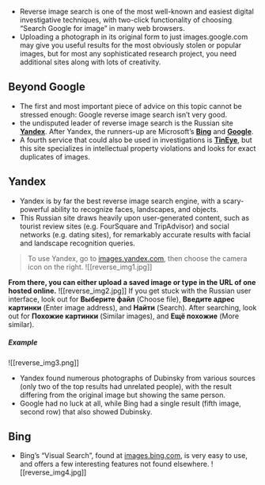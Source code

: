 - Reverse image search is one of the most well-known and easiest digital investigative techniques, with two-click functionality of choosing “Search Google for image” in many web browsers.
- Uploading a photograph in its original form to just images.google.com may give you useful results for the most obviously stolen or popular images, but for most any sophisticated research project, you need additional sites along with lots of creativity.

## Beyond Google
   - The first and most important piece of advice on this topic cannot be stressed enough: Google reverse image search isn’t very good.
   - the undisputed leader of reverse image search is the Russian site **[Yandex](http://yandex.com/images)**. After Yandex, the runners-up are Microsoft’s **[Bing](http://images.bing.com)** and **[Google](http://images.google.com)**.
   - A fourth service that could also be used in investigations is **[TinEye](http://tineye.com)**, but this site specializes in intellectual property violations and looks for exact duplicates of images.

## Yandex
   - Yandex is by far the best reverse image search engine, with a scary-powerful ability to recognize faces, landscapes, and objects.
   - This Russian site draws heavily upon user-generated content, such as tourist review sites (e.g. FourSquare and TripAdvisor) and social networks (e.g. dating sites), for remarkably accurate results with facial and landscape recognition queries.

>To use Yandex, go to [images.yandex.com](http://images.yandex.com), then choose the camera icon on the right.
![[reverse_img1.jpg]]

**From there, you can either upload a saved image or type in the URL of one hosted online.**
![[reverse_img2.jpg]]
If you get stuck with the Russian user interface, look out for **Выберите файл** (Choose file), **Введите адрес картинки** (Enter image address), and **Найти** (Search). After searching, look out for **Похожие картинки** (Similar images), and **Ещё похожие** (More similar).

##### Example
![[reverse_img3.png]]
   - Yandex found numerous photographs of Dubinsky from various sources (only two of the top results had unrelated people), with the result differing from the original image but showing the same person.
   - Google had no luck at all, while Bing had a single result (fifth image, second row) that also showed Dubinsky.

## Bing
  - Bing’s “Visual Search”, found at [images.bing.com](http://images.bing.com), is very easy to use, and offers a few interesting features not found elsewhere.
  ![[reverse_img4.jpg]]
  